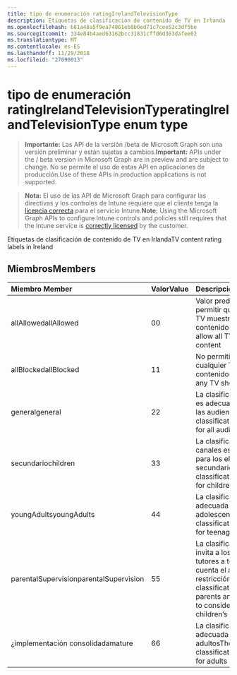 ```yaml
---
title: tipo de enumeración ratingIrelandTelevisionType
description: Etiquetas de clasificación de contenido de TV en Irlanda
ms.openlocfilehash: b81a48a5f9ea74861eb0b6ed71c7cee52c3df5be
ms.sourcegitcommit: 334e84b4aed63162bcc31831cffd6d363dafee02
ms.translationtype: MT
ms.contentlocale: es-ES
ms.lasthandoff: 11/29/2018
ms.locfileid: "27090013"
---
```

# <a name="ratingirelandtelevisiontype-enum-type"></a><span data-ttu-id="d5125-103">tipo de enumeración ratingIrelandTelevisionType</span><span class="sxs-lookup"><span data-stu-id="d5125-103">ratingIrelandTelevisionType enum type</span></span>

> <span data-ttu-id="d5125-104">**Importante:** Las API de la versión /beta de Microsoft Graph son una versión preliminar y están sujetas a cambios.</span><span class="sxs-lookup"><span data-stu-id="d5125-104">**Important:** APIs under the / beta version in Microsoft Graph are in preview and are subject to change.</span></span> <span data-ttu-id="d5125-105">No se permite el uso de estas API en aplicaciones de producción.</span><span class="sxs-lookup"><span data-stu-id="d5125-105">Use of these APIs in production applications is not supported.</span></span>

> <span data-ttu-id="d5125-106">**Nota:** El uso de las API de Microsoft Graph para configurar las directivas y los controles de Intune requiere que el cliente tenga la [licencia correcta](https://go.microsoft.com/fwlink/?linkid=839381) para el servicio Intune.</span><span class="sxs-lookup"><span data-stu-id="d5125-106">**Note:** Using the Microsoft Graph APIs to configure Intune controls and policies still requires that the Intune service is [correctly licensed](https://go.microsoft.com/fwlink/?linkid=839381) by the customer.</span></span>

<span data-ttu-id="d5125-107">Etiquetas de clasificación de contenido de TV en Irlanda</span><span class="sxs-lookup"><span data-stu-id="d5125-107">TV content rating labels in Ireland</span></span>
## <a name="members"></a><span data-ttu-id="d5125-108">Miembros</span><span class="sxs-lookup"><span data-stu-id="d5125-108">Members</span></span>
|<span data-ttu-id="d5125-109">Miembro	</span><span class="sxs-lookup"><span data-stu-id="d5125-109">Member</span></span>|<span data-ttu-id="d5125-110">Valor</span><span class="sxs-lookup"><span data-stu-id="d5125-110">Value</span></span>|<span data-ttu-id="d5125-111">Descripción</span><span class="sxs-lookup"><span data-stu-id="d5125-111">Description</span></span>|
|:---|:---|:---|
|<span data-ttu-id="d5125-112">allAllowed</span><span class="sxs-lookup"><span data-stu-id="d5125-112">allAllowed</span></span>|<span data-ttu-id="d5125-113">0</span><span class="sxs-lookup"><span data-stu-id="d5125-113">0</span></span>|<span data-ttu-id="d5125-114">Valor predeterminado, permitir que todos los TV muestra contenido</span><span class="sxs-lookup"><span data-stu-id="d5125-114">Default value, allow all TV shows content</span></span>|
|<span data-ttu-id="d5125-115">allBlocked</span><span class="sxs-lookup"><span data-stu-id="d5125-115">allBlocked</span></span>|<span data-ttu-id="d5125-116">1</span><span class="sxs-lookup"><span data-stu-id="d5125-116">1</span></span>|<span data-ttu-id="d5125-117">No permitir que cualquier TV muestra contenido</span><span class="sxs-lookup"><span data-stu-id="d5125-117">Do not allow any TV shows content</span></span>|
|<span data-ttu-id="d5125-118">general</span><span class="sxs-lookup"><span data-stu-id="d5125-118">general</span></span>|<span data-ttu-id="d5125-119">2</span><span class="sxs-lookup"><span data-stu-id="d5125-119">2</span></span>|<span data-ttu-id="d5125-120">La clasificación de GA es adecuada para todas las audiencias</span><span class="sxs-lookup"><span data-stu-id="d5125-120">The GA classification is suitable for all audiences</span></span>|
|<span data-ttu-id="d5125-121">secundario</span><span class="sxs-lookup"><span data-stu-id="d5125-121">children</span></span>|<span data-ttu-id="d5125-122">3</span><span class="sxs-lookup"><span data-stu-id="d5125-122">3</span></span>|<span data-ttu-id="d5125-123">La clasificación de canales es adecuada para los elementos secundarios</span><span class="sxs-lookup"><span data-stu-id="d5125-123">The CH classification is suitable for children</span></span>|
|<span data-ttu-id="d5125-124">youngAdults</span><span class="sxs-lookup"><span data-stu-id="d5125-124">youngAdults</span></span>|<span data-ttu-id="d5125-125">4</span><span class="sxs-lookup"><span data-stu-id="d5125-125">4</span></span>|<span data-ttu-id="d5125-126">La clasificación YA es adecuada para adolescentes</span><span class="sxs-lookup"><span data-stu-id="d5125-126">The YA classification is suitable for teenage audience</span></span>|
|<span data-ttu-id="d5125-127">parentalSupervision</span><span class="sxs-lookup"><span data-stu-id="d5125-127">parentalSupervision</span></span>|<span data-ttu-id="d5125-128">5</span><span class="sxs-lookup"><span data-stu-id="d5125-128">5</span></span>|<span data-ttu-id="d5125-129">La clasificación de PS invita a los padres y tutores a tener en cuenta el acceso de restricción hijos</span><span class="sxs-lookup"><span data-stu-id="d5125-129">The PS classification invites parents and guardians to consider restriction children’s access</span></span>|
|<span data-ttu-id="d5125-130">¿implementación consolidada</span><span class="sxs-lookup"><span data-stu-id="d5125-130">mature</span></span>|<span data-ttu-id="d5125-131">6</span><span class="sxs-lookup"><span data-stu-id="d5125-131">6</span></span>|<span data-ttu-id="d5125-132">La clasificación MA es adecuada para adultos</span><span class="sxs-lookup"><span data-stu-id="d5125-132">The MA classification is suitable for adults</span></span>|





